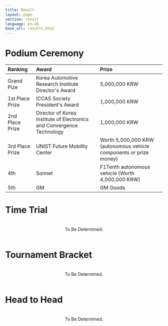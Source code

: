 ```yaml
---
title: Result
layout: page
section: result
language: en-US
base_url: results.html
---
```

# Podium Ceremony


| Ranking | Award | Prize |
|:---|:---|:---|
| Grand Pize | Korea Automotive Research Institute Director's Award | 5,000,000 KRW |
| 1st Place Prize | ICCAS Society President's Award | 1,000,000 KRW |
| 2nd Place Prize | Director of Korea Institute of Electronics and Convergence Technology | 1,000,000 KRW |
| 3rd Place Prize | UNIST Future Mobility Center | Worth 5,000,000 KRW (autonomous vehicle components or prize money) |
| 4th | Sonnet | F1Tenth autonomous vehicle (Worth 4,000,000 KRW) |
| 5th | GM | GM Goods |

# Time Trial

<br>
<center>
<!-- <img src="../images/result_tt.png"  style="width: 80%" alt="Time Trial" /> -->
To Be Determined.
</center>
<br>

# Tournament Bracket

<br>
<center>
<!-- <img src="../images/result_bracket.png"  style="width: 80%" alt="Tournament Bracket" /> -->
To Be Determined.
</center>
<br>

# Head to Head

<br>
<center>
<!-- <img src="../images/result_hth.png"  alt="Head to Head" /> -->
To Be Determined.
</center>
<br>
